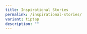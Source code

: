 ```yaml
---
title: Inspirational Stories
permalink: /inspirational-stories/
variant: tiptap
description: ""
---
```

